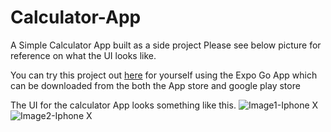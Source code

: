 # Calculator-App
A Simple Calculator App built as a side project
Please see below picture for reference on what the UI looks like.

You can try this project out [here](https://expo.dev/@olatunji56/Calculator-App) for yourself using the Expo Go App which can be downloaded from the both the App store and google play store

The UI for the calculator App looks something like this.
![Image1-Iphone X](https://github.com/olatunjiemanuel/Calculator-App/blob/master/assets/UI%20design%20Images/X%20-%202.png)
![Image2-Iphone X](https://github.com/olatunjiemanuel/Calculator-App/blob/master/assets/UI%20design%20Images/X%20-%203.png)
